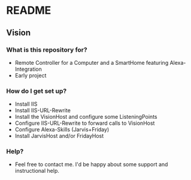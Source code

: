 # README #

## Vision ##

### What is this repository for? ###

* Remote Controller for a Computer and a SmartHome featuring Alexa-Integration
* Early project

### How do I get set up? ###

* Install IIS
* Install IIS-URL-Rewrite
* Install the VisionHost and configure some ListeningPoints
* Configure IIS-URL-Rewrite to forward calls to VisionHost
* Configure Alexa-Skills (Jarvis+Friday)
* Install JarvisHost and/or FridayHost


### Help? ###
* Feel free to contact me. I'd be happy about some support and instructional help.